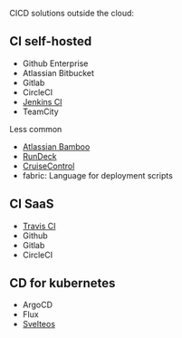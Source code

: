 CICD solutions outside the cloud:

 ## CI self-hosted

- Github Enterprise
- Atlassian Bitbucket
- Gitlab
- CircleCI
- [Jenkins CI](https://wiki.jenkins-ci.org)
- TeamCity

Less common

- [Atlassian Bamboo](https://www.atlassian.com/software/bamboo/)
- [RunDeck](https://www.rundeck.com/)
- [CruiseControl](https://cruisecontrol.sourceforge.net/)
- fabric: Language for deployment scripts

## CI SaaS

- [Travis CI](https://travis-ci.org)
- Github
- Gitlab
- CircleCI

## CD for kubernetes

- ArgoCD
- Flux
- [Svelteos](https://itnext.io/sveltos-argo-cd-and-flux-cd-are-not-the-only-gitops-tools-for-kubernetes-fa2b94b2ea48)
